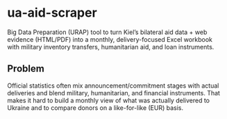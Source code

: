 # ua-aid-scraper
Big Data Preparation (URAP) tool to turn Kiel’s bilateral aid data + web evidence (HTML/PDF) into a monthly, delivery-focused Excel workbook with military inventory transfers, humanitarian aid, and loan instruments.

## Problem

Official statistics often mix announcement/commitment stages with actual deliveries and blend military, humanitarian, and financial instruments. That makes it hard to build a monthly view of what was actually delivered to Ukraine and to compare donors on a like-for-like (EUR) basis.
